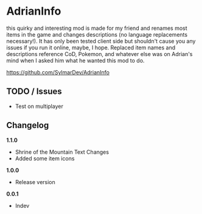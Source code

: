 # AdrianInfo

this quirky and interesting mod is made for my friend and renames most items in the game and changes descriptions (no language replacements necessary!). It has only been tested client side but shouldn't cause you any issues if you run it online, maybe, I hope. Replaced item names and descriptions reference CoD, Pokemon, and whatever else was on Adrian's mind when I asked him what he wanted this mod to do.

https://github.com/SylmarDev/AdrianInfo

## TODO / Issues

* Test on multiplayer

## Changelog

**1.1.0**

* Shrine of the Mountain Text Changes
* Added some item icons

**1.0.0**

* Release version

**0.0.1**

* Indev
